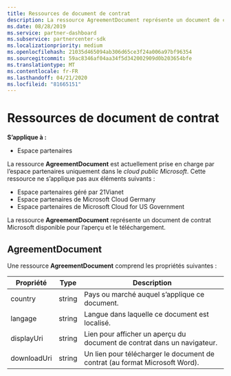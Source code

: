 ```yaml
---
title: Ressources de document de contrat
description: La ressource AgreementDocument représente un document de contrat.
ms.date: 08/28/2019
ms.service: partner-dashboard
ms.subservice: partnercenter-sdk
ms.localizationpriority: medium
ms.openlocfilehash: 21035d465094ab306d65ce3f24a006a97bf96354
ms.sourcegitcommit: 59ac8346af04aa34f5d342002909d0b203654bfe
ms.translationtype: MT
ms.contentlocale: fr-FR
ms.lasthandoff: 04/21/2020
ms.locfileid: "81665151"
---
```

# <a name="agreement-document-resources"></a>Ressources de document de contrat

**S’applique à :**

- Espace partenaires

La ressource **AgreementDocument** est actuellement prise en charge par l’espace partenaires uniquement dans le *cloud public Microsoft*. Cette ressource ne s’applique pas aux éléments suivants :

- Espace partenaires géré par 21Vianet
- Espace partenaires de Microsoft Cloud Germany
- Espace partenaires de Microsoft Cloud for US Government

La ressource **AgreementDocument** représente un document de contrat Microsoft disponible pour l’aperçu et le téléchargement.

## <a name="agreementdocument"></a>AgreementDocument

Une ressource **AgreementDocument** comprend les propriétés suivantes :

| Propriété       | Type   | Description                                                                                               |
|----------------|--------|-----------------------------------------------------------------------------------------------------------|
| country | string | Pays ou marché auquel s’applique ce document. |
| langage | string | Langue dans laquelle ce document est localisé. |
| displayUri | string | Lien pour afficher un aperçu du document de contrat dans un navigateur.  |
| downloadUri |string | Un lien pour télécharger le document de contrat (au format Microsoft Word). |
